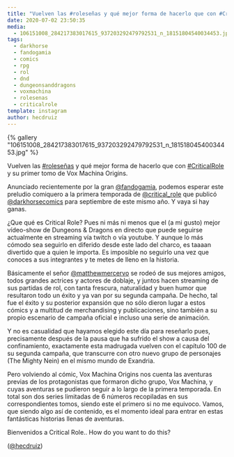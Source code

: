 ```yaml
---
title: "Vuelven las #roleseñas y qué mejor forma de hacerlo que con #CriticalRole y su primer tomo de Vox Machina Origins"
date: 2020-07-02 23:50:35
media: 
  - 106151008_284217383017615_937203292479792531_n_18151804540034453.jpg
tags: 
  - darkhorse
  - fandogamia
  - comics
  - rpg
  - rol
  - dnd
  - dungeonsanddragons
  - voxmachina
  - rolesenas
  - criticalrole
template: instagram
author: hecdruiz
---
```


{% gallery "106151008_284217383017615_937203292479792531_n_18151804540034453.jpg" %}

Vuelven las [#roleseñas](/etiquetas/rolesenas) y qué mejor forma de hacerlo que con [#CriticalRole](/etiquetas/criticalrole) y su primer tomo de Vox Machina Origins.

Anunciado recientemente por la gran [@fandogamia](https://instagram.com/fandogamia), podemos esperar este preludio comiquero a la primera temporada de [@critical_role](https://instagram.com/critical_role) que publicó [@darkhorsecomics](https://instagram.com/darkhorsecomics) para septiembre de este mismo año. Y vaya si hay ganas.

¿Que qué es Critical Role? Pues ni más ni menos que el (a mi gusto) mejor vídeo-show de Dungeons & Dragons en directo que puede seguirse actualmente en streaming vía twitch o vía youtube. Y aunque lo más cómodo sea seguirlo en diferido desde este lado del charco, es taaaan divertido que a quien le importa. Es imposible no seguirlo una vez que conoces a sus integrantes y te metes de lleno en la historia.

Básicamente el señor [@matthewmercervo](https://instagram.com/matthewmercervo) se rodeó de sus mejores amigos, todos grandes actrices y actores de doblaje, y juntos hacen streaming de sus partidas de rol, con tanta frescura, naturalidad y buen humor que resultaron todo un éxito y ya van por su segunda campaña. De hecho, tal fue el éxito y su posterior expansión que no sólo dieron lugar a estos cómics y a multitud de merchandising y publicaciones, sino también a su propio escenario de campaña oficial e incluso una serie de animación.

Y no es casualidad que hayamos elegido este día para reseñarlo pues, precisamente después de la pausa que ha sufrido el show a causa del confinamiento, exactamente esta madrugada vuelven con el capítulo 100 de su segunda campaña, que transcurre con otro nuevo grupo de personajes (The Mighty Nein) en el mismo mundo de Exandria.

Pero volviendo al cómic, Vox Machina Origins nos cuenta las aventuras previas de los protagonistas que formaron dicho grupo, Vox Machina,  y cuyas aventuras se pudieron seguir a lo largo de la primera temporada. En total son dos series limitadas de 6 números recopiladas en sus correspondientes tomos, siendo este el primero si no me equivoco. Vamos, que siendo algo así de contenido, es el momento ideal para entrar en estas fantásticas historias llenas de aventuras.

Bienvenidos a Critical Role.. How do you want to do this?

([@hecdruiz](https://instagram.com/hecdruiz))
